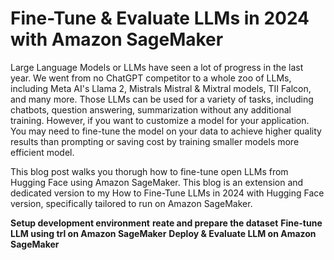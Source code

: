 # Fine-Tune & Evaluate LLMs in 2024 with Amazon SageMaker

Large Language Models or LLMs have seen a lot of progress in the last year. We went from no ChatGPT competitor to a whole zoo of LLMs, including Meta AI's Llama 2, Mistrals Mistral & Mixtral models, 
TII Falcon, and many more. Those LLMs can be used for a variety of tasks, including chatbots, question answering, summarization without any additional training. However, if you want to customize a model for 
your application. You may need to fine-tune the model on your data to achieve higher quality results than prompting or saving cost by training smaller models more efficient model.

This blog post walks you thorugh how to fine-tune open LLMs from Hugging Face using Amazon SageMaker. This blog is an extension and dedicated version to my How to Fine-Tune LLMs in 2024 with Hugging Face version, 
specifically tailored to run on Amazon SageMaker.

**Setup development environment**
**reate and prepare the dataset**
**Fine-tune LLM using trl on Amazon SageMaker**
**Deploy & Evaluate LLM on Amazon SageMaker**

